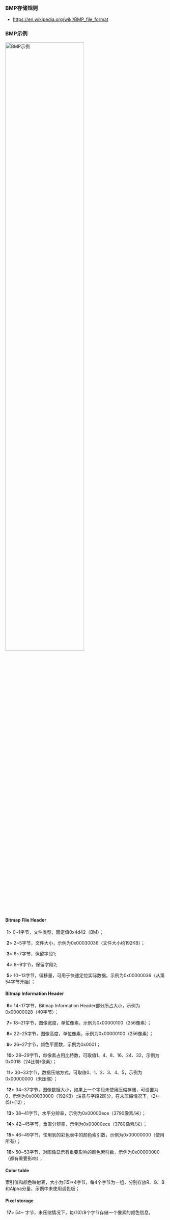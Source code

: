 ### BMP存储规则

* <https://en.wikipedia.org/wiki/BMP_file_format>

### BMP示例

<img src="./pic/mm/bmp.png" alt="BMP示例" width="70%">

#### Bitmap File Header

​	**1**> 0~1字节，文件类型，固定值0x4d42（BM）；

​	**2**> 2~5字节，文件大小，示例为0x00030036（文件大小约192KB）；

​	**3**> 6~7字节，保留字段1;

​	**4**> 8~9字节，保留字段2;

​	**5**> 10~13字节，偏移量，可用于快速定位实际数据。示例为0x00000036（从第54字节开始）；

#### Bitmap Information Header

​	**6**> 14~17字节，Bitmap Information Header部分所占大小，示例为0x00000028（40字节）；

​	**7**> 18~21字节，图像宽度，单位像素，示例为0x00000100（256像素）；

​	**8**> 22~25字节，图像高度，单位像素，示例为0x00000100（256像素）；

​	**9**> 26~27字节，颜色平面数，示例为0x0001；

​	**10**> 28~29字节，每像素占用比特数，可取值1、4、8、16、24、32，示例为0x0018（24比特/像素）；

​	**11**> 30~33字节，数据压缩方式，可取值0、1、2、3、4、5，示例为0x00000000（未压缩）；

​	**12**> 34~37字节，图像数据大小，如果上一个字段未使用压缩存储，可设置为0，示例为0x00030000（192KB）;注意与字段2区分，在未压缩情况下，(2)=(5)+(12)；

​	**13**> 38~41字节，水平分辨率，示例为0x00000ece（3790像素/米）；

​	**14**> 42~45字节，垂直分辨率，示例为0x00000ece（3780像素/米）；

​	**15**> 46~49字节，使用到的彩色表中的颜色索引数，示例为0x00000000（使用所有）；

​	**16**> 50~53字节，对图像显示有重要影响的颜色索引数，示例为0x00000000（都有重要影响）；

#### Color table

​	索引值和颜色映射表，大小为(15)*4字节，每4个字节为一组，分别存放R、G、B和Alpha分量，示例中未使用调色板；

#### Pixel storage

​	**17**> 54~ 字节，未压缩情况下，每(10)/8个字节存储一个像素的颜色信息。





